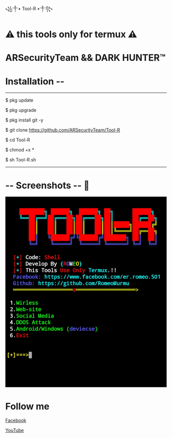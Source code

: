 
<h>  ꧁༒• Tool-R •༒꧂ </h>



# ⚠ this tools only for termux ⚠ 


# ARSecurityTeam && DARK HUNTER™


# Installation --

--------------------------------------------------------


$ pkg update 

$ pkg upgrade

$ pkg install git -y

$ git clone https://github.com/ARSecurityTeam/Tool-R

$ cd Tool-R

$ chmod +x *

$ sh Tool-R.sh


--------------------------------------------------------


# -- Screenshots -- 👀

<img src="https://github.com/ARSecurityTeam/Tool-R/blob/master/Screenshot/IMG_20201001_203030.jpg" size="890px">


# Follow me

<a href="www.facebook.com/er.romeo.501"> Facebook </a>

<a href="www.youtube.com/channel/UC7g-CoJpUhGHh6HnrdXqKNA"> YouTube </a>



